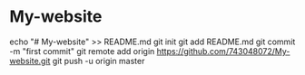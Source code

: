 # My-website
echo "# My-website" >> README.md
git init
git add README.md
git commit -m "first commit"
git remote add origin https://github.com/743048072/My-website.git
git push -u origin master
                
